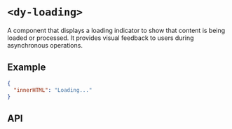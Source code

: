 # `<dy-loading>`

A component that displays a loading indicator to show that content is being loaded or processed. It provides visual feedback to users during asynchronous operations.

## Example

<gbp-example name="dy-loading" src="https://esm.sh/duoyun-ui/elements/loading">

```json
{
  "innerHTML": "Loading..."
}
```

</gbp-example>

## API

<gbp-api src="/src/elements/loading.ts"></gbp-api>
